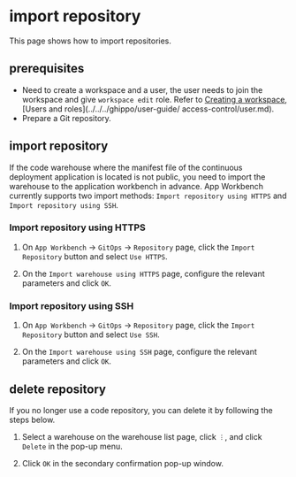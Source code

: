 # import repository

This page shows how to import repositories.

## prerequisites

- Need to create a workspace and a user, the user needs to join the workspace and give `workspace edit` role.
  Refer to [Creating a workspace](../../../ghippo/user-guide/workspace/workspace.md), [Users and roles](../../../ghippo/user-guide/ access-control/user.md).
- Prepare a Git repository.

## import repository

If the code warehouse where the manifest file of the continuous deployment application is located is not public, you need to import the warehouse to the application workbench in advance. App Workbench currently supports two import methods: `Import repository using HTTPS` and `Import repository using SSH`.

### Import repository using HTTPS

1. On `App Workbench` -> `GitOps` -> `Repository` page, click the `Import Repository` button and select `Use HTTPS`.

    <!--![]()screenshots-->

2. On the `Import warehouse using HTTPS` page, configure the relevant parameters and click `OK`.

    <!--![]()screenshots-->

### Import repository using SSH

1. On `App Workbench` -> `GitOps` -> `Repository` page, click the `Import Repository` button and select `Use SSH`.

    <!--![]()screenshots-->

2. On the `Import warehouse using SSH` page, configure the relevant parameters and click `OK`.

    <!--![]()screenshots-->

## delete repository

If you no longer use a code repository, you can delete it by following the steps below.

1. Select a warehouse on the warehouse list page, click `︙`, and click `Delete` in the pop-up menu.

    <!--![]()screenshots-->

2. Click `OK` in the secondary confirmation pop-up window.

    <!--![]()screenshots-->